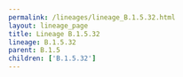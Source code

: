 ```yaml
---
permalink: /lineages/lineage_B.1.5.32.html
layout: lineage_page
title: Lineage B.1.5.32
lineage: B.1.5.32
parent: B.1.5
children: ['B.1.5.32']
---
```

